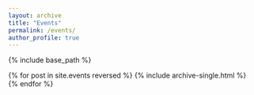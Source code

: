 ```yaml
---
layout: archive
title: "Events"
permalink: /events/
author_profile: true
---
```


{% include base_path %}

{% for post in site.events reversed %}
  {% include archive-single.html %}
{% endfor %}
